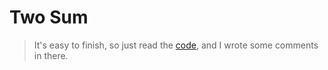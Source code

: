 # Two Sum

> It's easy to finish, so just read the [code](../twosum.h), and I wrote some comments in there.